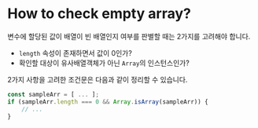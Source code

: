 # How to check empty array?

변수에 할당된 값이 배열이 빈 배열인지 여부를 판별할 때는 2가지를 고려해야 합니다.

- `length` 속성이 존재하면서 값이 0인가?
- 확인할 대상이 유사배열객체가 아닌 `Array`의 인스턴스인가?

2가지 사항을 고려한 조건문은 다음과 같이 정리할 수 있습니다.

```js
const sampleArr = [ ... ];
if (sampleArr.length === 0 && Array.isArray(sampleArr)) {
	// ...
}
```
